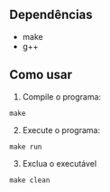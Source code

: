 ## Dependências

- make
- g++

## Como usar

1. Compile o programa:
```shell
make
```

2. Execute o programa:
```shell
make run
```

3. Exclua o executável
```shell
make clean
```